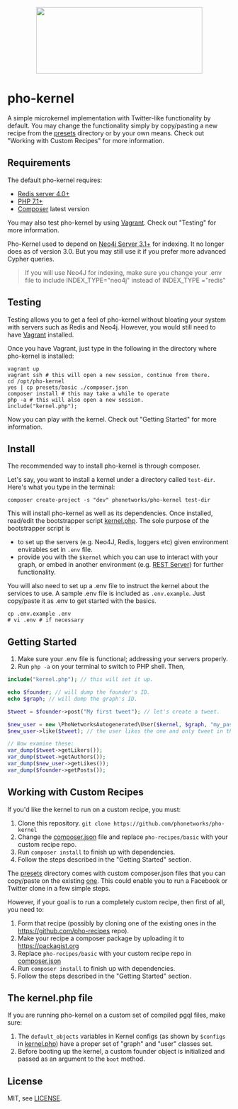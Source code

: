 <p align="center">
  <img width="375" height="150" src="https://github.com/phonetworks/commons-php/raw/master/.github/cover-smaller.png">
</p>

# pho-kernel

A simple microkernel implementation with Twitter-like functionality by default. You may change the functionality simply by copy/pasting a new recipe from the [presets](https://github.com/phonetworks/pho-kernel/tree/master/presets) directory or by your own means. Check out "Working with Custom Recipes" for more information.

## Requirements

The default pho-kernel requires:

* [Redis server 4.0+](https://redis.io)
* [PHP 7.1+](https://php.net)
* [Composer](https://getcomposer.org/) latest version

You may also test pho-kernel by using [Vagrant](https://www.vagrantup.com/). Check out "Testing" for more information.

Pho-Kernel used to depend on [Neo4j Server 3.1+](https://neo4j.com) for indexing. It no longer does as of version 3.0. But you may still use it if you prefer more advanced Cypher queries. 

> If you will use Neo4J for indexing, make sure you change your .env
> file to include INDEX_TYPE="neo4j" instead of INDEX_TYPE ="redis"

## Testing

Testing allows you to get a feel of pho-kernel without bloating your system with servers such as Redis and Neo4j. However, you would still need to have [Vagrant](https://www.vagrantup.com/) installed.

Once you have Vagrant, just type in the following in the directory where pho-kernel is installed:

```shell
vagrant up
vagrant ssh # this will open a new session, continue from there.
cd /opt/pho-kernel
yes | cp presets/basic ./composer.json
composer install # this may take a while to operate
php -a # this will also open a new session.
include("kernel.php");
```

Now you can play with the kernel. Check out "Getting Started" for more information.

## Install

The recommended way to install pho-kernel is through composer. 

Let's say, you want to install a kernel under a directory called ```test-dir```. Here's what you type in the terminal:

```shell
composer create-project -s "dev" phonetworks/pho-kernel test-dir
```

This will install pho-kernel as well as its dependencies. Once installed, read/edit the bootstrapper script [kernel.php](https://github.com/phonetworks/pho-kernel/blob/master/kernel.php). The sole purpose of the bootstrapper script is 

* to set up the servers (e.g. Neo4J, Redis, loggers etc) given environment envirables set in ```.env``` file.
* provide you with the ```$kernel``` which you can use to interact with your graph, or embed in another environment (e.g. [REST Server](https://github.com/phonetworks/pho-server-rest)) for further functionality.

You will also need to set up a .env file to instruct the kernel about the services to use. A sample .env file is included as ```.env.example```. Just copy/paste it as .env to get started with the basics.

```shell
cp .env.example .env
# vi .env # if necessary
```

## Getting Started

1. Make sure your .env file is functional; addressing your servers properly.
2. Run ```php -a``` on your terminal to switch to PHP shell. Then,

```php
include("kernel.php"); // this will set it up.

echo $founder; // will dump the founder's ID.
echo $graph; // will dump the graph's ID.

$tweet = $founder->post("My first tweet"); // let's create a tweet.

$new_user = new \PhoNetworksAutogenerated\User($kernel, $graph, "my_password"); // let's create our first user object.
$new_user->like($tweet); // the user likes the one and only tweet in the graph.

// Now examine these:
var_dump($tweet->getLikers());
var_dump($tweet->getAuthors());
var_dump($new_user->getLikes());
var_dump($founder->getPosts());
```

## Working with Custom Recipes

If you'd like the kernel to run on a custom recipe, you must:

1. Clone this repository. ```git clone https://github.com/phonetworks/pho-kernel```
2. Change the [composer.json](https://github.com/phonetworks/pho-kernel/tree/master/composer.json) file and replace ```pho-recipes/basic``` with your custom recipe repo.
3. Run ```composer install``` to finish up with dependencies.
4. Follow the steps described in the "Getting Started" section.

The [presets](https://github.com/phonetworks/pho-kernel/tree/master/presets) directory comes with custom composer.json files that you can copy/paste on the existing [one](https://github.com/phonetworks/pho-kernel/tree/master/composer.json). This could enable you to run a Facebook or Twitter clone in a few simple steps.

However, if your goal is to run a completely custom recipe, then first of all, you need to:

1. Form that recipe (possibly by cloning one of the existing ones in the https://github.com/pho-recipes repo).
2. Make your recipe a composer package by uploading it to https://packagist.org
3. Replace ```pho-recipes/basic``` with your custom recipe repo in [composer.json](https://github.com/phonetworks/pho-kernel/tree/master/composer.json)
4. Run ```composer install``` to finish up with dependencies.
5. Follow the steps described in the "Getting Started" section.

## The kernel.php file

If you are running pho-kernel on a custom set of compiled pgql files, make sure:

1. The ```default_objects``` variables in Kernel configs (as shown by ```$configs``` in [kernel.php](https://github.com/phonetworks/pho-kernel/blob/master/kernel.php)) have a proper set of "graph" and "user" classes set.
2. Before booting up the kernel, a custom founder object is initialized and passed as an argument to the ```boot``` method.

## License

MIT, see [LICENSE](https://github.com/phonetworks/pho-kernel/blob/master/LICENSE).
